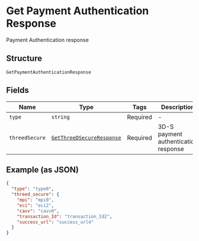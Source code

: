 
# Get Payment Authentication Response

Payment Authentication response

## Structure

`GetPaymentAuthenticationResponse`

## Fields

| Name | Type | Tags | Description | Getter | Setter |
|  --- | --- | --- | --- | --- | --- |
| `type` | `string` | Required | - | getType(): string | setType(string type): void |
| `threedSecure` | [`GetThreeDSecureResponse`](/doc/models/get-three-d-secure-response.md) | Required | 3D-S payment authentication response | getThreedSecure(): GetThreeDSecureResponse | setThreedSecure(GetThreeDSecureResponse threedSecure): void |

## Example (as JSON)

```json
{
  "type": "type0",
  "threed_secure": {
    "mpi": "mpi0",
    "eci": "eci2",
    "cavv": "cavv8",
    "transaction_Id": "transaction_Id2",
    "success_url": "success_url4"
  }
}
```


